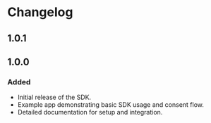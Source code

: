 # Changelog

## 1.0.1
<!-- List the changes -->

## 1.0.0

### Added
- Initial release of the SDK.
- Example app demonstrating basic SDK usage and consent flow.
- Detailed documentation for setup and integration.

